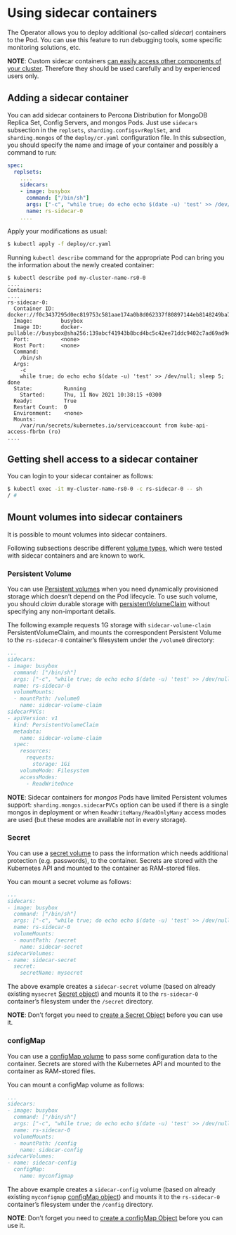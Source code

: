 # Using sidecar containers

The Operator allows you to deploy additional (so-called *sidecar*) containers to
the Pod. You can use this feature to run debugging tools, some specific
monitoring solutions, etc.

**NOTE**: Custom sidecar containers [can easily access other components of your cluster](https://kubernetes.io/docs/concepts/workloads/pods/#resource-sharing-and-communication).
Therefore they should be used carefully and by experienced users only.

## Adding a sidecar container

You can add sidecar containers to Percona Distribution for MongoDB Replica Set,
Config Servers, and mongos Pods. Just use `sidecars` subsection in the
`replsets`, `sharding.configsvrReplSet`, and `sharding.mongos` of the
`deploy/cr.yaml` configuration file. In this subsection, you should specify
the name and image of your container and possibly a command to run:

```yaml
spec:
  replsets:
    ....
    sidecars:
    - image: busybox
      command: ["/bin/sh"]
      args: ["-c", "while true; do echo echo $(date -u) 'test' >> /dev/null; sleep 5; done"]
      name: rs-sidecar-0
    ....
```

Apply your modifications as usual:

```bash
$ kubectl apply -f deploy/cr.yaml
```

Running `kubectl describe` command for the appropriate Pod can bring you the
information about the newly created container:

```text
$ kubectl describe pod my-cluster-name-rs0-0
....
Containers:
....
rs-sidecar-0:
  Container ID:  docker://f0c3437295d0ec819753c581aae174a0b8d062337f80897144eb8148249ba742
  Image:         busybox
  Image ID:      docker-pullable://busybox@sha256:139abcf41943b8bcd4bc5c42ee71ddc9402c7ad69ad9e177b0a9bc4541f14924
  Port:          <none>
  Host Port:     <none>
  Command:
    /bin/sh
  Args:
    -c
    while true; do echo echo $(date -u) 'test' >> /dev/null; sleep 5; done
  State:          Running
    Started:      Thu, 11 Nov 2021 10:38:15 +0300
  Ready:          True
  Restart Count:  0
  Environment:    <none>
  Mounts:
    /var/run/secrets/kubernetes.io/serviceaccount from kube-api-access-fbrbn (ro)
....
```

## Getting shell access to a sidecar container

You can login to your sidecar container as follows:

```bash
$ kubectl exec -it my-cluster-name-rs0-0 -c rs-sidecar-0 -- sh
/ #
```

## Mount volumes into sidecar containers

It is possible to mount volumes into sidecar containers.

Following subsections describe different [volume types](https://kubernetes.io/docs/concepts/storage/volumes/#volume-types),
which were tested with sidecar containers and are known to work.

### Persistent Volume

You can use [Persistent volumes](https://kubernetes.io/docs/concepts/storage/persistent-volumes/) when you need dynamically provisioned storage which doesn’t depend on the Pod lifecycle.
To use such volume, you should *claim* durable storage with [persistentVolumeClaim](https://kubernetes.io/docs/concepts/storage/volumes/#persistentvolumeclaim) without specifying any non-important details.

The following example requests 1G storage with `sidecar-volume-claim`
PersistentVolumeClaim, and mounts the correspondent Persistent Volume to the
`rs-sidecar-0` container’s filesystem under the `/volume0` directory:

```yaml
...
sidecars:
- image: busybox
  command: ["/bin/sh"]
  args: ["-c", "while true; do echo echo $(date -u) 'test' >> /dev/null; sleep 5; done"]
  name: rs-sidecar-0
  volumeMounts:
  - mountPath: /volume0
    name: sidecar-volume-claim
sidecarPVCs:
- apiVersion: v1
  kind: PersistentVolumeClaim
  metadata:
    name: sidecar-volume-claim
  spec:
    resources:
      requests:
        storage: 1Gi
    volumeMode: Filesystem
    accessModes:
      - ReadWriteOnce
```

**NOTE**: Sidecar containers for *mongos* Pods have limited Persistent volumes
support: `sharding.mongos.sidecarPVCs` option can be used if there is a
single mongos in deployment or when `ReadWriteMany/ReadOnlyMany`
access modes are used (but these modes are available not in every storage).

### Secret

You can use a [secret volume](https://kubernetes.io/docs/concepts/storage/volumes/#secret)
to pass the information which needs additional protection (e.g. passwords), to
the container. Secrets are stored with the Kubernetes API and mounted to the
container as RAM-stored files.

You can mount a secret volume as follows:

```yaml
...
sidecars:
- image: busybox
  command: ["/bin/sh"]
  args: ["-c", "while true; do echo echo $(date -u) 'test' >> /dev/null; sleep 5; done"]
  name: rs-sidecar-0
  volumeMounts:
  - mountPath: /secret
    name: sidecar-secret
sidecarVolumes:
- name: sidecar-secret
  secret:
    secretName: mysecret
```

The above example creates a `sidecar-secret` volume (based on already existing
`mysecret` [Secret object](https://kubernetes.io/docs/concepts/configuration/secret/))
and mounts it to the `rs-sidecar-0` container’s filesystem under the
`/secret` directory.

**NOTE**: Don’t forget you need to [create a Secret Object](https://kubernetes.io/docs/concepts/configuration/secret/) before you can use it.

### configMap

You can use a [configMap volume](https://kubernetes.io/docs/concepts/storage/volumes/#configmap) to pass some configuration data to the container.
Secrets are stored with the Kubernetes API and mounted to the container as RAM-stored files.

You can mount a configMap volume as follows:

```yaml
...
sidecars:
- image: busybox
  command: ["/bin/sh"]
  args: ["-c", "while true; do echo echo $(date -u) 'test' >> /dev/null; sleep 5; done"]
  name: rs-sidecar-0
  volumeMounts:
  - mountPath: /config
    name: sidecar-config
sidecarVolumes:
- name: sidecar-config
  configMap:
    name: myconfigmap
```

The above example creates a `sidecar-config` volume (based on already existing
`myconfigmap` [configMap object](https://kubernetes.io/docs/tasks/configure-pod-container/configure-pod-configmap/))
and mounts it to the `rs-sidecar-0` container’s filesystem under the
`/config` directory.

**NOTE**: Don’t forget you need to [create a configMap Object](https://kubernetes.io/docs/tasks/configure-pod-container/configure-pod-configmap/#create-a-configmap) before you can use it.
